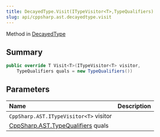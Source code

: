 ```yaml
---
title: DecayedType.Visit(ITypeVisitor<T>,TypeQualifiers)
slug: api/cppsharp.ast.decayedtype.visit
---
```

Method in [DecayedType](/api/cppsharp/ast/decayedtype)

## Summary



```csharp
public override T Visit<T>(ITypeVisitor<T> visitor,
    TypeQualifiers quals = new TypeQualifiers())
```

## Parameters

|Name|Description|
|:---|:---|
|`CppSharp.AST.ITypeVisitor<T>` visitor||
|[CppSharp.AST.TypeQualifiers](/api/cppsharp/ast/typequalifiers) quals||

